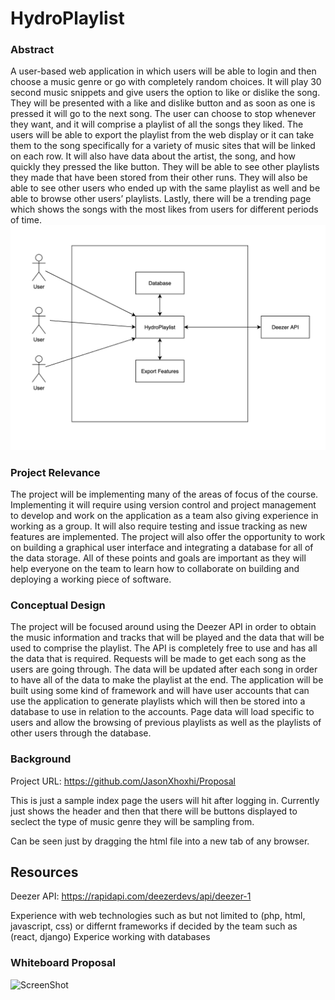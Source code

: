 # HydroPlaylist
### Abstract
A user-based web application in which users will be able to login and then choose a music genre or go with completely random choices.
It will play 30 second music snippets and give users the option to like or dislike the song. 
They will be presented with a like and dislike button and as soon as one is pressed it will go to the next song. 
The user can choose to stop whenever they want, and it will comprise a playlist of all the songs they liked. 
The users will be able to export the playlist from the web display or it can take them to the song specifically for a variety of music sites that will be linked on each row. 
It will also have data about the artist, the song, and how quickly they pressed the like button. 
They will be able to see other playlists they made that have been stored from their other runs. 
They will also be able to see other users who ended up with the same playlist as well and be able to browse other users’ playlists. 
Lastly, there will be a trending page which shows the songs with the most likes from users for different periods of time. 
![ScreenShot](PropDiagram.png)
### Project Relevance
The project will be implementing many of the areas of focus of the course. 
Implementing it will require using version control and project management to develop and work on the application as a team also giving experience in working as a group. 
It will also require testing and issue tracking as new features are implemented. 
The project will also offer the opportunity to work on building a graphical user interface and integrating a database for all of the data storage. 
All of these points and goals are important as they will help everyone on the team to learn how to collaborate on building and deploying a working piece of software.
### Conceptual Design
The project will be focused around using the Deezer API in order to obtain the music information and tracks that will be played and the data that will be used to comprise the playlist. 
The API is completely free to use and has all the data that is required. 
Requests will be made to get each song as the users are going through. 
The data will be updated after each song in order to have all of the data to make the playlist at the end. 
The application will be built using some kind of framework and will have user accounts that can use the application to generate playlists which will then be stored into a database to use in relation to the accounts. 
Page data will load specific to users and allow the browsing of previous playlists as well as the playlists of other users through the database. 
### Background
Project URL: https://github.com/JasonXhoxhi/Proposal

This is just a sample index page the users will hit after logging in. Currently just shows the header and then that there will be buttons displayed to seclect the type of music genre they will be sampling from.

Can be seen just by dragging the html file into a new tab of any browser.

## Resources
Deezer API: https://rapidapi.com/deezerdevs/api/deezer-1

Experience with web technologies such as but not limited to (php, html, javascript, css) or differnt frameworks if decided by the team such as (react, django)
Experice working with databases
### Whiteboard Proposal
![ScreenShot](proposalslide.png)